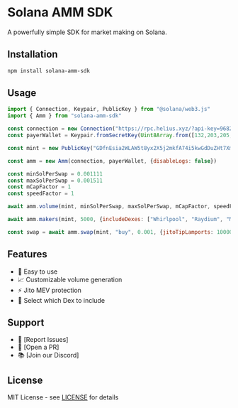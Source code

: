 # Solana AMM SDK

A powerfully simple SDK for market making on Solana.

## Installation

```bash
npm install solana-amm-sdk
```

## Usage

```javascript
import { Connection, Keypair, PublicKey } from "@solana/web3.js"
import { Amm } from "solana-amm-sdk"

const connection = new Connection("https://rpc.helius.xyz/?api-key=9682e038eb")
const payerWallet = Keypair.fromSecretKey(Uint8Array.from([132,203,205,98,129,210,181]))

const mint = new PublicKey("GDfnEsia2WLAW5t8yx2X5j2mkfA74i5kwGdDuZHt7XmG")

const amm = new Amm(connection, payerWallet, {disableLogs: false})

const minSolPerSwap = 0.001111
const maxSolPerSwap = 0.001511
const mCapFactor = 1
const speedFactor = 1

await amm.volume(mint, minSolPerSwap, maxSolPerSwap, mCapFactor, speedFactor, {includeDexes: ["Whirlpool", "Raydium", "Meteora", "Orca"], jitoTipLamports: 100000})

await amm.makers(mint, 5000, {includeDexes: ["Whirlpool", "Raydium", "Meteora", "Orca"], jitoTipLamports: 100000 })

const swap = await amm.swap(mint, "buy", 0.001, {jitoTipLamports: 100000})
```

## Features

- 🚀 Easy to use
- 📈 Customizable volume generation
- ⚡ Jito MEV protection
- 🔧 Select which Dex to include

## Support

- 🐛 [Report Issues]
- 💬 [Open a PR]
- 📚 [Join our Discord]

## License

MIT License - see [LICENSE](LICENSE) for details